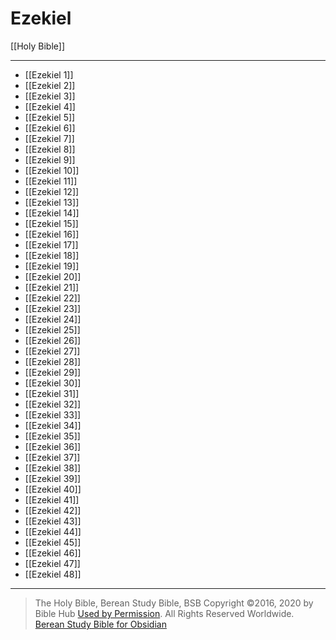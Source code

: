 # Ezekiel

[[Holy Bible]]

---

- [[Ezekiel 1]]
- [[Ezekiel 2]]
- [[Ezekiel 3]]
- [[Ezekiel 4]]
- [[Ezekiel 5]]
- [[Ezekiel 6]]
- [[Ezekiel 7]]
- [[Ezekiel 8]]
- [[Ezekiel 9]]
- [[Ezekiel 10]]
- [[Ezekiel 11]]
- [[Ezekiel 12]]
- [[Ezekiel 13]]
- [[Ezekiel 14]]
- [[Ezekiel 15]]
- [[Ezekiel 16]]
- [[Ezekiel 17]]
- [[Ezekiel 18]]
- [[Ezekiel 19]]
- [[Ezekiel 20]]
- [[Ezekiel 21]]
- [[Ezekiel 22]]
- [[Ezekiel 23]]
- [[Ezekiel 24]]
- [[Ezekiel 25]]
- [[Ezekiel 26]]
- [[Ezekiel 27]]
- [[Ezekiel 28]]
- [[Ezekiel 29]]
- [[Ezekiel 30]]
- [[Ezekiel 31]]
- [[Ezekiel 32]]
- [[Ezekiel 33]]
- [[Ezekiel 34]]
- [[Ezekiel 35]]
- [[Ezekiel 36]]
- [[Ezekiel 37]]
- [[Ezekiel 38]]
- [[Ezekiel 39]]
- [[Ezekiel 40]]
- [[Ezekiel 41]]
- [[Ezekiel 42]]
- [[Ezekiel 43]]
- [[Ezekiel 44]]
- [[Ezekiel 45]]
- [[Ezekiel 46]]
- [[Ezekiel 47]]
- [[Ezekiel 48]]

---

> The Holy Bible, Berean Study Bible, BSB
> Copyright &copy;2016, 2020 by Bible Hub
> [Used by Permission](https://berean.bible/terms.htm). All Rights Reserved Worldwide.
> [Berean Study Bible for Obsidian](https://github.com/gapmiss/berean-study-bible-for-obsidian)</small>

